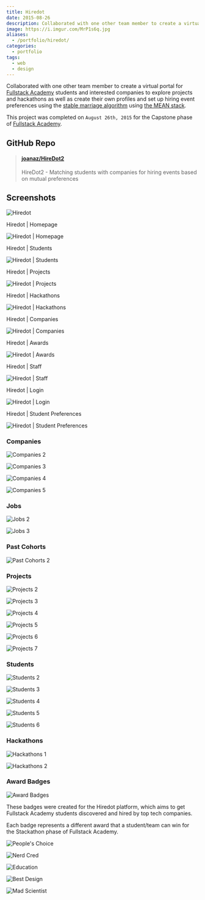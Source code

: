 ```yaml
---
title: Hiredot
date: 2015-08-26
description: Collaborated with one other team member to create a virtual portal for Fullstack Academy students and interested companies to explore projects and hackathons as well as create their own profiles and set up hiring event preferences using the stable marriage algorithm using the MEAN stack. 💼
image: https://i.imgur.com/MrP1s6q.jpg
aliases:
  - /portfolio/hiredot/
categories:
  - portfolio
tags:
  - web
  - design
---
```


Collaborated with one other team member to create a virtual portal for [Fullstack Academy](https://fullstackacademy.com "Fullstack Academy") students and interested companies to explore projects and hackathons as well as create their own profiles and set up hiring event preferences using the [stable marriage algorithm](https://www.wikiwand.com/en/Stable_marriage_problem "stable marriage algorithm") using [the MEAN stack](https://mean.io "MEAN stack").

This project was completed on `August 26th, 2015` for the Capstone phase of [Fullstack Academy](https://fullstackacademy.com "Fullstack Academy").

## GitHub Repo

<blockquote class="embedly-card" data-card-controls="0"><h4><a href="https://github.com/joanaz/HireDot2">joanaz/HireDot2</a></h4><p>HireDot2 - Matching students with companies for hiring events based on mutual preferences</p></blockquote>
<script async src="//cdn.embedly.com/widgets/platform.js" charset="UTF-8"></script>

## Screenshots

![Hiredot](https://i.imgur.com/jHB04WA.jpg)

Hiredot | Homepage

![Hiredot | Homepage](https://lh3.googleusercontent.com/KL1bhJRDyjU4tczQi_LtHHTqrZcjDcS25aGI3S5JxNOBmbQ63AUPkNIklpD3Luije_KfXWCQwOyz6RGqFqfElTyNmYNc_B6aWPL7Rrb9RjkBCSR1RCpu9wgxJoyzBjZ61REhkSUMikAONrF7Nx-a--yqruMwJ3QwhCdhXtTi96C-hJdEByDSjz5isQiPiZ5Fltxj9ega8lrSSabuVPvC_l2sQlCFC_A4p9TCyUcG0ZbRc1endVOEM2LYV24BQh31djwUWcDsWeO3LqMO3Z8SVUg6Ros6fFaNUU-7_Kgrh7Z0dz8LviV6CHbAt4ChJYULYXa3AoObNAH9r9OtOrUfNJuV2AEyOpM5SPjDnNe7w_AFdo1vXIuAa9mI-8vCjCN6TEhDQYtHTR4PnG3pjx1Fa1plFeTw-LdR5w3CpwSLz73G3PTelkceyUM7KTq8d42_AJhhrGxlkIVj7v9LZ1Bw74cjmdTTuICcyZCH3_efdCMhQ9zgbxE8ax-Jp1wmkUTP5cBblV42dKEWa221l6_YNZXtBW-fGyVR5w4KU_9iOvEW7DtQsHHTh8U1PiIaWdv_KRGCFp4MJb3ejDHjmSuFL9ghrl_Zf-XZOdztU9ku4_gVPSjFSoWzXqR6-tAn0Knm=w1904-h969-no "Hiredot | Homepage")

Hiredot | Students

![Hiredot | Students](https://lh3.googleusercontent.com/kvBd3KHJ2VUr_Ad7e4oxyZRrSoJI62q6pDWw-h0S21lUiJHBFCBM3lPXAqcsF9szbztBoD-JhiTs-Yqa5Kz2rBrJ95luUOSBe7ue6q7yRXJENnNP1J46gqb7UgULAryWOKONFAsNuaT5Vq724Ar7-beYuMIGOiKs45DXv1c4ZKzZmQ6vSVoajxTyPgN9hEBE2F6L34oMnDiQw7PFqIi0NrydmAdvPJlP1JUOkOkuPVzmiMbDT7PfT-tuvwaVyyQxW3OiKmXEgyztp2GH62yNxx2uTwqu_6QPsImCw0boUbXR81632sMqB2jl4RoBIhVaLm3_uqrzNVj1yYXOs_U1dAgGbrAsmnsXy9no9Bxaet7DPxQDQ7724Ygb9NFjIiT7EZR1S7MNQt3yLefnQNMOVIdynCTlsJL3B7BNohYvHzvDqANMN_rBgrk6Lg_WpsyLQQ87dXt91T-817AckTOAzRLzkRwg3ovwdr9KKZe420srbAfxcJ2aa4w_A3dOHwmCCrUUje9Ln5vTQDDhSRUgv6oxl7V2IbOEI1qFAbk7jmA3JT1Hwz_vDZBxlKaRUm3F0EgHkmngQmgXnNsgW6abVYnTi4uT-y3mHXSkg-6cQKWbPR0iJGnrS_dAu68im36N=w332-h969-no "Hiredot | Students")

Hiredot | Projects

![Hiredot | Projects](https://lh3.googleusercontent.com/enpwyoJaaFBIuvg5PZnLuWipwWGtYqhWsKG0R2z3oVAVsip-ontb6BR997LaMhHAGyF8-zPlFzRMKeO_lRT6l0TEa2Ju_Ta_YTmq29ccf7b5l4BGUnG6aXn7q_wWMwvCXSxhPzUDtlimZm1MOYDBk93DPTllRxeBWtZCrmkDv20myyPtJiM2RO2t2RGjSruhj15quxr3Qa709f0chYtviJ0pPob2V32-wHpXGplLdKOeJJrytm7I3M2sW-o0j_EWjISE8W0ejBeVVETyYC9_wPQG7GrYYCzRJK1khx3b0EGqe2XyqZ-v4LxSrtq74WWtFYZWoNsXBB1qB4_ezdFEO0bx79VBcU-SPA1616VhqJZ6eWw8Cg1t2ZnJm_sHfcXh-BLbuTitjxDWkeQ3rLKeasNFVJ1AGzhQdrny0z78c4egHm03iVwbqK4zrMjRmuibNNPnCSWZ71pt5GzT6GP08HBEh_uJOi7Rbb7OuQ3pSdYdqSjeYc2QApBsBZbOoTcfRA2cEBGXGXXo5WQdYnDg46Jz1aiWcQFg_9vimIFKiJnfRK6BTDVBSoGR8FhMUeByV48E00rIsFUK7s7yF6KQMZ8XZBukyKng0E5VX0aSjeFksJvUa5CqwxNTBUVRHBg4=w714-h969-no "Hiredot | Projects")

Hiredot | Hackathons

![Hiredot | Hackathons](https://lh3.googleusercontent.com/agmd8UK6ZocP3Kg5jRH80yz6DicPpvXG15qT72isuDn2sMqHl_0TOQASHVdSvnmZw-yOXnDzZDtG8oe00mqo9zr3_tjzNHQ0T-BOm-XS4Jd0oHVxn12Gqxd2wUYhz1ltqbZ_-R_nLpuPj3XFp6A0GMt7Fu-VWFtQo6km4f87-9KFrGN_QvWudAFvQnLlt8XCgggAw5MXkau6UpMFjHtNMQdDkuiyuWRr9IgzbuZwiyQ5m4cD1iTQSV9bjXPn4kvwS8OmXSAo9QqnyVwKFPsoxeiPLLKWrfMIB1vzoJ3JB_Xx6OPA8Nzs-GzuLq7sCvdEJeUP8u4U1fWn8Ynyl3QJlB51x6r3sqjnoE3FNtQr5m0azAZ_xDe5cExhLSMp7g4yj1kHgiVPo9L0T8uhfm6wcTbVCz0vduJI9oxkaauhFmRecLMqA0n93R29kvaC3I6UrwsIh8NL0nt13OduttaqYnnMNDahS3BFjnnFzRdizKoN3-VPjd0z2FZdH8_y0kO5v2kUgbjNhXcHriKnaxbQpIgFMLQ4nScwVw5ZXQ24mWHY-V6FZl2Yxn9RAjB7DZ9oBKXIR30uas_BILmYq-hOuNZdkIGIZ68TaVyXM-aPDUIffXDzqR7JncIdvkPMGndf=w361-h220-no "Hiredot | Hackathons")

Hiredot | Companies

![Hiredot | Companies](https://lh3.googleusercontent.com/ebzM_vO6AVA_9BlWMYqdwb-1ghNKwIq8tvmEC5FMSdx4fnXLvIXD0bRObqla7n91BZEulEldTbi0haFTrZVFFewJtmTr0ijkApCMBVHQQh0xaBxG2w0yhCZOkFFIp4J48q7nwkT-yayMe16YPlQFImJNxc1ypJgeO73xjaYtVdhFGBcqlwFZXH-FJiYyEp92tmy5ySh1048CHrrExuF4lfK_k5vHUBZi87aCAgC2MaFjnWghQeKA_VKrM_mH_qi20JRoZ8Z3Edvkuf92bLEmYQ4M2VItjijZ2-Xjbgc4v5tLDaLxGVCkK0av8Bmc0bm2dEQDQpdLRe30vGxHaukKsauyPOxCht-kNQWVszk7-G9glsCLCpfKnpNH3t6ebxb1UIPzneTMzwxzeDZ851vVQVgr3FifK3zdAIUQLyQ6xlgZO7mYPDFFWxoE2uZIBprUudOU5u4Ni0HM4ppEw-Gbw15Jg8at2eFyB2eO1trmG6V85wGgQaOzSeMN3SyYFIb1cUGCJd7fESZx3V5ZU2e64j00_jAZbxVK1fDsy0fha8jgpVv5IV98htXSWNUNfASxFRc5KVHBU2gYQ5tGyj7qygL1baH2J48GtJxrKOnZJNvuLhKEaIgJ9BjxKjqOfvMh=w794-h969-no "Hiredot | Companies")

Hiredot | Awards

![Hiredot | Awards](https://lh3.googleusercontent.com/MeSet7JV3bq6Fcebsb2tj5ror7MInD80kNqVfmN0coBfqOioHlNaPMmbGnnzcbX38wRa3ru9YGC_IcCqxZzyFwSDxDaezNy4TXQV9RXz607s4-Jdap5zQp4r-E-UG5P905_DyjLFb_tr8_DAhR9NLcVWG7zwgdXrWmW07Wi8wXw0TRwOxgYoczBApQAw-RQf7NgmX7-DaqBFMwh7qoZl3TNLTuVTCUR0KZoYyhpkpQOSv-roG3UmJl2tzXubNio7ItFQ7_nMMvcBzlucx32ITVELUKx3yX2iP_1laku_mPicSK3D6IBq_SvpyucW8n3YRK0tLvLrT8ZIK3yIHbZgjm6ItYVpDFhO5d8j2U4bbAT8alkNLR_C_RKGUSFv_2de_koYOhFbZEVASJX-nvaAc16J9jmhLnErrxhwTzYV_GEGvaN8t9FgHEBlyqhaWqB_g_3-3TyNem8JoKMD6aQ27JAIIJMoPOlGS7l9Wctt6JY3vj6uMxtk6M_2PhX4d6lJw8ldjekx9LRH_d9XQ4xERTqHUwCzx9rsbwU5SRJN_QKVMOd67zN7on5j9-r3ucaFb9Dv0O32DYB9d8kQLSSUnpGMMK32veDzE9g4yZ5kZvVaSaCzBhYCyac6DFMX3rCY=w227-h220-no "Hiredot | Awards")

Hiredot | Staff

![Hiredot | Staff](https://lh3.googleusercontent.com/K2XJ0bNpjE0AerBx0Ngyhw3X85cX8OgCLtf_-E97oMw7axMMXYVidieo_96LKEwVYrchgZpshYhCbjPXvximOEQudTCSkGSdsWZdzsW5Dk7wXl1GOxhSLZO9cLpk3X3f5iIs7ROSYa2mtnsBGyjgF217XzZMzEcke3vGRItJ5neQd5WAJVNpQ2dDTOuuM0yHMAU1LtP9cg3l3CW_4NRfHxW7jJnKfxJjtuiwI2OFxurtYdPgAMlHqEIVzHMVoxL7d2noKHaXiE76_RvShL8x3maUjR9Yj6qDiSrIftFLPjk3HUqh6thPJRbPJYoCwFeKhVl8Wke_GCPM9GKqXJkrkStW5Vz7zS5WaG8BfYeVF_GSf7YcnkgJYMSbnSxlWKtjy4qOfLi88j1kk-bGCAztJ9G1XSzO9m1sPdITMjsJYL5xxKXfeI54CFb0EtMj0uUbUP9vAO1ZuafwDVxpyDUCnFu1ID2g9TMucur2qtwgW7gbF_babMyP_WOEpX4PxHlyfBrTweQjL_BN44ntGBrtcvLesjKyu7-s9_2vHUql_DSDmbbD2-n5q5-8LIAFNmuITdIXYtLPMPhRI8iTIFIpcNtVqokqIhQoZDzMxOm73mBelW5nGdaJqR_5Hyw1PNEW=w613-h969-no "Hiredot | Staff")

Hiredot | Login

![Hiredot | Login](https://lh3.googleusercontent.com/v_lNiv742ee5WMXZ0_xIJyVNdZ92WAeULfp3vwMAYFDkNVHNWV8f0GP7jDNVoX5dTpSQx-5e8fIf8tiNhndNeN039xQmenPRImcVnCSolc0NgqehVUQxBAXhFwuuI1iXv3CNXcgBhpXkZU3CZ_DLMqkbRF0aPHJcE56sOEVzGMG2FG4wuH9XHdh_PBhmJF7_L-uT86X9PNd5AYUKZWPGScevzbPQeH6NDclfl184v2GAftPPWhlcUfej14MITDt7rXVdtBZrCUC3VGkb7EvROPsKEtd0ieZe1HvTyhOZQyGMOTCvtai-kgDGRAaHDzKJcTRvk-5xepHJkityiI4iY3HQgWnIb218pEUHPIGPvq6Lu6SYDl6oQuLWB_H_Pkv7ZqDBHA4Buwe99i3sgDfJFPhcYDouVpT7cAEd1QGVF0onc_eARHAREOpsuJq9jxP6AA867OxIlWo26zwdZApILU_zRbwq2n5VQqKOk1IlflpldY7shpE3WCOOlzGXUvNKPLNhwYtINIrORA3t0xeUHAvJsokxDE0pvC2Gm9771MBhzJZJmSxm0xiNLssww-XU0UuX665LIfba8s1CaM3zV_N2DS9RNQYLqj0TLyhJ1NUK62jQtn2h2YMGA_YdXibI=w397-h220-no "Hiredot | Login")

Hiredot | Student Preferences

![Hiredot | Student Preferences](https://lh3.googleusercontent.com/bVxd5iyE77jInTXPfmy2sQJjcllm2isebtVXKPeWBRoQ3yvxR7u0DxVojbkSJmabZT78nCyEdrIVUkWk6VL56ewGFcRAdiAzWaB1vv8VtkMy5z0eF4kH_EglvgFp_s4-wO7_Ls-vbwmRHIHr1H4VQHT-4GvLHy3lx6740jTUgJyrBahQOmUVNs8InL7xoiFRyLEccrMGwQpHtuaZZjoar_WSmkNyaRMDVX1V_icq_MsnX03W0KpdTpXQesnm7kQygB3eOCSSl63Uu6osaNrZrACBbBku1SNz_WFfcwHWiuF_T2PnP7AkEftPuAXtItqGZOF6p__Wkq-gesvgPCsKQy3rovktHRHs1fD_Qbncb5_0CXIlxbvRM_t6zt5O2mXjjdSriNSf7tWaEG2tDlzHrXFSXWdeloqA-eH6z4iWNr83WSjHAnbrjizZXPB-6n3AeNyhEFlDuUnB5lqt59ZT0EykOHW9t39D5u_Yx85k0lS4YvJ0ksj5VwCZnI5g2NxwgZP-cYr-aYeDVTqwWJd0db3-y2iRJVtcdoDa6bOKs9842-bLoxssYSagwG4Yv_tvDeK5P6Lnm3dZFXhAzi0CikJzWwJPP19Hsfh7Uh5r0FrVI4DXmIpIB4iQQAXcbvt9=w1043-h969-no "Hiredot | Student Preferences")

### Companies

![Companies 2](https://i.imgur.com/ykEJ0Ej.jpg)

![Companies 3](https://i.imgur.com/xTLMyWE.jpg)

![Companies 4](https://i.imgur.com/WrfH7M9.jpg)

![Companies 5](https://i.imgur.com/CIu8oWA.jpg)

### Jobs

![Jobs 2](https://i.imgur.com/eW3M06S.jpg)

![Jobs 3](https://i.imgur.com/8iNZhIf.jpg)

### Past Cohorts

![Past Cohorts 2](https://i.imgur.com/9Ttna4V.jpg)

### Projects

![Projects 2](https://i.imgur.com/p4gXlYP.jpg)

![Projects 3](https://i.imgur.com/PeMpiU1.jpg)

![Projects 4](https://i.imgur.com/2GXi5e5.jpg)

![Projects 5](https://i.imgur.com/DYVwHPr.jpg)

![Projects 6](https://i.imgur.com/FrpV2rg.jpg)

![Projects 7](https://i.imgur.com/9JpCqt8.jpg)

### Students

![Students 2](https://i.imgur.com/BUodjox.jpg)

![Students 3](https://i.imgur.com/rfgcOBM.jpg)

![Students 4](https://i.imgur.com/x5xIckm.jpg)

![Students 5](https://i.imgur.com/5xYQVLB.jpg)

![Students 6](https://i.imgur.com/lOcPBer.jpg)

### Hackathons

![Hackathons 1](https://i.imgur.com/zUlGN8z.jpg)

![Hackathons 2](https://i.imgur.com/LdgcJTz.jpg)

### Award Badges

![Award Badges](https://i.imgur.com/S8lTkHm.jpg)

These badges were created for the Hiredot platform, which aims to get Fullstack Academy students discovered and hired by top tech companies.

Each badge represents a different award that a student/team can win for the Stackathon phase of Fullstack Academy.

![People's Choice](https://i.imgur.com/VxUWzPY.jpg)

![Nerd Cred](https://i.imgur.com/14WHgXH.jpg)

![Education](https://i.imgur.com/9krtFQG.jpg)

![Best Design](https://i.imgur.com/xy6P0uR.jpg)

![Mad Scientist](https://i.imgur.com/PwBPl76.jpg)
